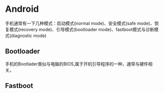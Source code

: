 # Android



手机通常有一下几种模式：启动模式(normal mode)、安全模式(safe mode)、恢复模式(recovery mode)、引导模式(bootloader mode)、fastboot模式与诊断模式(diagnostic mode)



## Bootloader

手机的Bootlader类似与电脑的BIOS,属于开机引导程序的一种，通常与硬件相关。


## Fastboot

